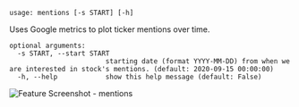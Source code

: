 ```
usage: mentions [-s START] [-h]
```

Uses Google metrics to plot ticker mentions over time.

```
optional arguments:
  -s START, --start START
                        starting date (format YYYY-MM-DD) from when we are interested in stock's mentions. (default: 2020-09-15 00:00:00)
  -h, --help            show this help message (default: False)
```

<img size="1400" alt="Feature Screenshot - mentions" src="https://user-images.githubusercontent.com/85772166/143049909-c389c7e9-ea07-4b6f-8b23-d449582ed735.png"/>
